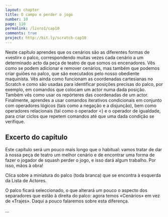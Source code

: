 ```yaml
---
layout: chapter
title: O campo e perder o jogo
number: 10
page: 110
permalink: /livro1/cap10
comments: true
project: http://bit.ly/scratch-cap10
---
```

Neste capítulo aprendes que os cenários são as diferentes formas de «vestir» o palco, correspondendo muitas vezes cada cenário a um determinado acto da peça de teatro de que somos os encenadores. Vês como se podem adicionar e remover cenários, mas também que podemos criar guiões no palco, que são executados pelo nosso obediente maquinista. Vês ainda como funcionam as coordenadas cartesianas no Scratch e como são usadas para identificar posições precisas do palco, por exemplo, em comandos que colocam um actor numa dada posição. Também vês como usar os repórteres das coordenadas de um actor. Finalmente, aprendes a usar comandos iterativos condicionais em conjunto com operadores lógicos (tais como a negação e a disjunção), bem como operadores relacionais (tal como o operador <) e o operador de igualdade, para criar ciclos que repetem comandos até que uma dada condição se verifique.

## Excerto do capítulo

Este capítulo será um pouco mais longo que o habitual: vamos tratar de dar à nossa peça de teatro um melhor cenário e de encontrar uma forma de fazer o jogador de squash perder o jogo, e isso dará algum trabalho. Por isso, mãos à obra!

Clica sobre a miniatura do palco (toda branca) que se encontra à esquerda da Lista de Actores. 

O palco ficará seleccionado, o que alterará um pouco o aspecto dos separadores que estão à direita do palco: agora temos «Cenários» em vez de «Trajes». Daqui a pouco falaremos sobre esta diferença.

…